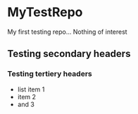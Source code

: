 # MyTestRepo
My first testing repo... Nothing of interest
## Testing secondary headers
### Testing tertiery headers

* list item 1
* item 2
* and 3
